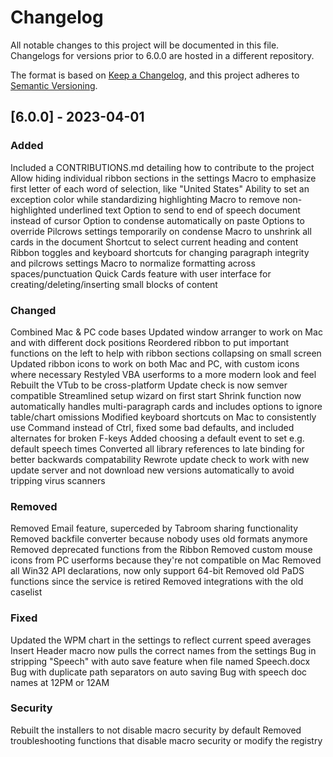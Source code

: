 # Changelog
All notable changes to this project will be documented in this file. Changelogs for versions prior to 6.0.0 are hosted in a different repository.

The format is based on [Keep a Changelog](https://keepachangelog.com/en/1.0.0/), and this project adheres to [Semantic Versioning](https://semver.org/spec/v2.0.0.html).

## [6.0.0] - 2023-04-01

### Added
Included a CONTRIBUTIONS.md detailing how to contribute to the project
Allow hiding individual ribbon sections in the settings
Macro to emphasize first letter of each word of selection, like "United States"
Ability to set an exception color while standardizing highlighting
Macro to remove non-highlighted underlined text
Option to send to end of speech document instead of cursor
Option to condense automatically on paste
Options to override Pilcrows settings temporarily on condense
Macro to unshrink all cards in the document
Shortcut to select current heading and content
Ribbon toggles and keyboard shortcuts for changing paragraph integrity and pilcrows settings
Macro to normalize formatting across spaces/punctuation
Quick Cards feature with user interface for creating/deleting/inserting small blocks of content

### Changed
Combined Mac & PC code bases
Updated window arranger to work on Mac and with different dock positions
Reordered ribbon to put important functions on the left to help with ribbon sections collapsing on small screen
Updated ribbon icons to work on both Mac and PC, with custom icons where necessary
Restyled VBA userforms to a more modern look and feel
Rebuilt the VTub to be cross-platform
Update check is now semver compatible
Streamlined setup wizard on first start
Shrink function now automatically handles multi-paragraph cards and includes options to ignore table/chart omissions
Modified keyboard shortcuts on Mac to consistently use Command instead of Ctrl, fixed some bad defaults, and included alternates for broken F-keys
Added choosing a default event to set e.g. default speech times
Converted all library references to late binding for better backwards compatability
Rewrote update check to work with new update server and not download new versions automatically to avoid tripping virus scanners

### Removed
Removed Email feature, superceded by Tabroom sharing functionality
Removed backfile converter because nobody uses old formats anymore
Removed deprecated functions from the Ribbon
Removed custom mouse icons from PC userforms because they're not compatible on Mac
Removed all Win32 API declarations, now only support 64-bit
Removed old PaDS functions since the service is retired
Removed integrations with the old caselist

### Fixed
Updated the WPM chart in the settings to reflect current speed averages
Insert Header macro now pulls the correct names from the settings
Bug in stripping "Speech" with auto save feature when file named Speech.docx
Bug with duplicate path separators on auto saving
Bug with speech doc names at 12PM or 12AM

### Security
Rebuilt the installers to not disable macro security by default
Removed troubleshooting functions that disable macro security or modify the registry
